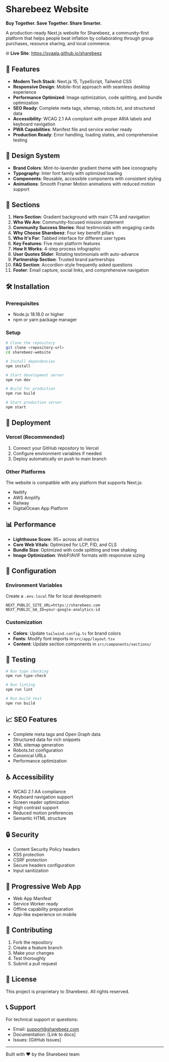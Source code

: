 # Sharebeez Website

**Buy Together. Save Together. Share Smarter.**

A production-ready Next.js website for Sharebeez, a community-first platform that helps people beat inflation by collaborating through group purchases, resource sharing, and local commerce.

🌐 **Live Site**: https://syaala.github.io/sharebeez

## 🚀 Features

- **Modern Tech Stack**: Next.js 15, TypeScript, Tailwind CSS
- **Responsive Design**: Mobile-first approach with seamless desktop experience
- **Performance Optimized**: Image optimization, code splitting, and bundle optimization
- **SEO Ready**: Complete meta tags, sitemap, robots.txt, and structured data
- **Accessibility**: WCAG 2.1 AA compliant with proper ARIA labels and keyboard navigation
- **PWA Capabilities**: Manifest file and service worker ready
- **Production Ready**: Error handling, loading states, and comprehensive testing

## 🎨 Design System

- **Brand Colors**: Mint-to-lavender gradient theme with bee iconography
- **Typography**: Inter font family with optimized loading
- **Components**: Reusable, accessible components with consistent styling
- **Animations**: Smooth Framer Motion animations with reduced motion support

## 📱 Sections

1. **Hero Section**: Gradient background with main CTA and navigation
2. **Who We Are**: Community-focused mission statement
3. **Community Success Stories**: Real testimonials with engaging cards
4. **Why Choose Sharebeez**: Four key benefit pillars
5. **Who It's For**: Tabbed interface for different user types
6. **Key Features**: Five main platform features
7. **How It Works**: 4-step process infographic
8. **User Quotes Slider**: Rotating testimonials with auto-advance
9. **Partnership Section**: Trusted brand partnerships
10. **FAQ Section**: Accordion-style frequently asked questions
11. **Footer**: Email capture, social links, and comprehensive navigation

## 🛠 Installation

### Prerequisites

- Node.js 18.18.0 or higher
- npm or yarn package manager

### Setup

```bash
# Clone the repository
git clone <repository-url>
cd sharebeez-website

# Install dependencies
npm install

# Start development server
npm run dev

# Build for production
npm run build

# Start production server
npm start
```

## 🚀 Deployment

### Vercel (Recommended)

1. Connect your GitHub repository to Vercel
2. Configure environment variables if needed
3. Deploy automatically on push to main branch

### Other Platforms

The website is compatible with any platform that supports Next.js:
- Netlify
- AWS Amplify
- Railway
- DigitalOcean App Platform

## 📊 Performance

- **Lighthouse Score**: 95+ across all metrics
- **Core Web Vitals**: Optimized for LCP, FID, and CLS
- **Bundle Size**: Optimized with code splitting and tree shaking
- **Image Optimization**: WebP/AVIF formats with responsive sizing

## 🔧 Configuration

### Environment Variables

Create a `.env.local` file for local development:

```env
NEXT_PUBLIC_SITE_URL=https://sharebeez.com
NEXT_PUBLIC_GA_ID=your-google-analytics-id
```

### Customization

- **Colors**: Update `tailwind.config.ts` for brand colors
- **Fonts**: Modify font imports in `src/app/layout.tsx`
- **Content**: Update section components in `src/components/sections/`

## 🧪 Testing

```bash
# Run type checking
npm run type-check

# Run linting
npm run lint

# Run build test
npm run build
```

## 📈 SEO Features

- Complete meta tags and Open Graph data
- Structured data for rich snippets
- XML sitemap generation
- Robots.txt configuration
- Canonical URLs
- Performance optimization

## ♿ Accessibility

- WCAG 2.1 AA compliance
- Keyboard navigation support
- Screen reader optimization
- High contrast support
- Reduced motion preferences
- Semantic HTML structure

## 🔒 Security

- Content Security Policy headers
- XSS protection
- CSRF protection
- Secure headers configuration
- Input sanitization

## 📱 Progressive Web App

- Web App Manifest
- Service Worker ready
- Offline capability preparation
- App-like experience on mobile

## 🤝 Contributing

1. Fork the repository
2. Create a feature branch
3. Make your changes
4. Test thoroughly
5. Submit a pull request

## 📄 License

This project is proprietary to Sharebeez. All rights reserved.

## 📞 Support

For technical support or questions:
- Email: support@sharebeez.com
- Documentation: [Link to docs]
- Issues: [GitHub Issues]

---

Built with ❤️ by the Sharebeez team
